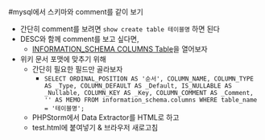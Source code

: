 #mysql에서 스키마와 comment를 같이 보기

- 간단히 comment를 보려면 `show create table 테이블명` 하면 된다
- DESC와 함께 comment를 보고 싶다면,
  - [INFORMATION_SCHEMA COLUMNS Table](http://dev.mysql.com/doc/refman/5.7/en/columns-table.html)을 열어보자
- 위키 문서 포맷에 맞추기 위해 
  - 간단히 필요한 필드만 골라보자
    - `SELECT ORDINAL_POSITION AS '순서', COLUMN_NAME, COLUMN_TYPE AS _Type, COLUMN_DEFAULT AS _Default, IS_NULLABLE AS _Nullable, COLUMN_KEY AS _Key, COLUMN_COMMENT AS _Comment, '' AS MEMO FROM information_schema.columns WHERE table_name = '테이블명';`
  - PHPStorm에서 Data Extractor를 HTML로 하고
  - test.html에 붙여넣기 & 브라우저 새로고침
  
